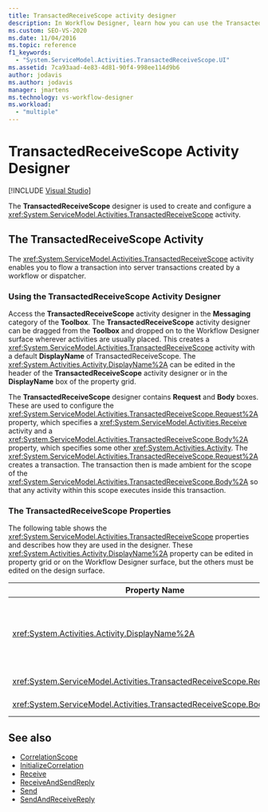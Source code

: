 ```yaml
---
title: TransactedReceiveScope activity designer
description: In Workflow Designer, learn how you can use the TransactedReceiveScope designer to create and configure a TransactedReceiveScope activity.
ms.custom: SEO-VS-2020
ms.date: 11/04/2016
ms.topic: reference
f1_keywords:
  - "System.ServiceModel.Activities.TransactedReceiveScope.UI"
ms.assetid: 7ca93aad-4e83-4d81-90f4-998ee114d9b6
author: jodavis
ms.author: jodavis
manager: jmartens
ms.technology: vs-workflow-designer
ms.workload:
  - "multiple"
---
```

# TransactedReceiveScope Activity Designer

 [!INCLUDE [Visual Studio](~/includes/applies-to-version/vs-windows-only.md)]

The **TransactedReceiveScope** designer is used to create and configure a <xref:System.ServiceModel.Activities.TransactedReceiveScope> activity.

## The TransactedReceiveScope Activity

The <xref:System.ServiceModel.Activities.TransactedReceiveScope> activity enables you to flow a transaction into server transactions created by a workflow or dispatcher.

### Using the TransactedReceiveScope Activity Designer

Access the **TransactedReceiveScope** activity designer in the **Messaging** category of the **Toolbox**. The **TransactedReceiveScope** activity designer can be dragged from the **Toolbox** and dropped on to the Workflow Designer surface wherever activities are usually placed. This creates a <xref:System.ServiceModel.Activities.TransactedReceiveScope> activity with a default **DisplayName** of TransactedReceiveScope. The <xref:System.Activities.Activity.DisplayName%2A> can be edited in the header of the **TransactedReceiveScope** activity designer or in the **DisplayName** box of the property grid.

The **TransactedReceiveScope** designer contains **Request** and **Body** boxes. These are used to configure the <xref:System.ServiceModel.Activities.TransactedReceiveScope.Request%2A> property, which specifies a <xref:System.ServiceModel.Activities.Receive> activity and a <xref:System.ServiceModel.Activities.TransactedReceiveScope.Body%2A> property, which specifies some other <xref:System.Activities.Activity>. The <xref:System.ServiceModel.Activities.TransactedReceiveScope.Request%2A> creates a transaction. The transaction then is made ambient for the scope of the <xref:System.ServiceModel.Activities.TransactedReceiveScope.Body%2A> so that any activity within this scope executes inside this transaction.

### The TransactedReceiveScope Properties

The following table shows the <xref:System.ServiceModel.Activities.TransactedReceiveScope> properties and describes how they are used in the designer. These <xref:System.Activities.Activity.DisplayName%2A> property can be edited in property grid or on the Workflow Designer surface, but the others must be edited on the design surface.

|Property Name|Required|Usage|
|-|--------------|-|
|<xref:System.Activities.Activity.DisplayName%2A>|False|The optional friendly name of the <xref:System.ServiceModel.Activities.TransactedReceiveScope> activity. The default is TransactedReceiveScope.<br /><br /> Although the <xref:System.Activities.Activity.DisplayName%2A> name is not strictly required, it is a best practice to use a display name.|
|<xref:System.ServiceModel.Activities.TransactedReceiveScope.Request%2A>|True|Drops a <xref:System.ServiceModel.Activities.Receive> activity into the **Request** block on the activity designer surface.|
|<xref:System.ServiceModel.Activities.TransactedReceiveScope.Body%2A>|False|Drops an <xref:System.Activities.Activity> into the **Body** block on the activity designer surface.|

## See also

- [CorrelationScope](../workflow-designer/correlationscope-activity-designer.md)
- [InitializeCorrelation](../workflow-designer/initializecorrelation-activity-designer.md)
- [Receive](../workflow-designer/receive-activity-designer.md)
- [ReceiveAndSendReply](../workflow-designer/receiveandsendreply-template-designer.md)
- [Send](../workflow-designer/send-activity-designer.md)
- [SendAndReceiveReply](../workflow-designer/sendandreceivereply-template-designer.md)